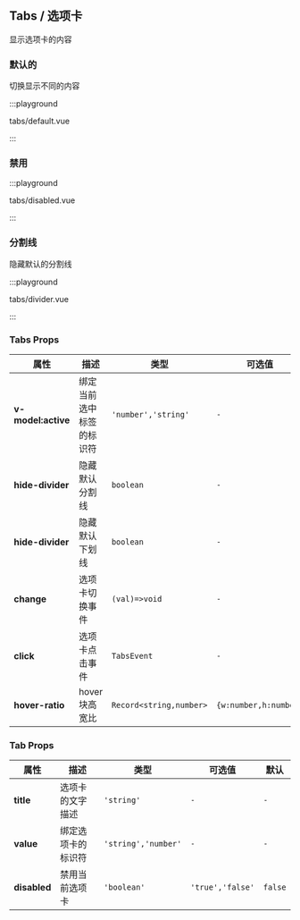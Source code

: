 ## Tabs / 选项卡

显示选项卡的内容

### 默认的

切换显示不同的内容

:::playground

tabs/default.vue

:::

### 禁用

:::playground

tabs/disabled.vue

:::

### 分割线

隐藏默认的分割线

:::playground

tabs/divider.vue

:::

### Tabs Props

| 属性               | 描述                     | 类型                    | 可选值                | 默认             |
| ------------------ | ------------------------ | ----------------------- | --------------------- | ---------------- |
| **v-model:active** | 绑定当前选中标签的标识符 | `'number','string'`     | `-`                   | `0`              |
| **hide-divider**   | 隐藏默认分割线           | `boolean`               | `-`                   | `false`          |
| **hide-divider**   | 隐藏默认下划线           | `boolean`               | `-`                   | `false`          |
| **change**         | 选项卡切换事件           | `(val)=>void`           | `-`                   | `-`              |
| **click**          | 选项卡点击事件           | `TabsEvent`             | `-`                   | `-`              |
| **hover-ratio**    | hover 块高宽比           | `Record<string,number>` | `{w:number,h:number}` | `{w:1.15,h:0.7}` |

### Tab Props

| 属性         | 描述               | 类型                | 可选值           | 默认    |
| ------------ | ------------------ | ------------------- | ---------------- | ------- |
| **title**    | 选项卡的文字描述   | `'string'`          | `-`              | `-`     |
| **value**    | 绑定选项卡的标识符 | `'string','number'` | `-`              | `-`     |
| **disabled** | 禁用当前选项卡     | `'boolean'`         | `'true','false'` | `false` |
